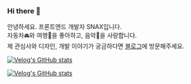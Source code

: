 ### Hi there 👋
안녕하세요. 프론트엔드 개발자 SNAX입니다.<br/>
자동차🚘와 여행🧳을 좋아하고, 음악🎤을 사랑합니다.<br/>
제 관심사와 디자인, 개발 이야기가 궁금하다면 [블로그](https://calvinsnax.com/)에 방문해주세요.

[![Velog's GitHub stats](https://velog-readme-stats.vercel.app/api/badge?name=calvinsnax)](https://velog.io/@calvinsnax) 

[![Velog's GitHub stats](https://velog-readme-stats.vercel.app/api?name=calvinsnax)](https://github.com/eungyeole/velog-readme-stats)
